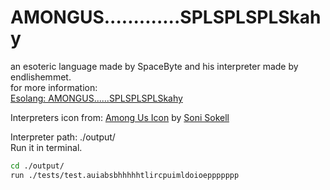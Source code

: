 # AMONGUS.............SPLSPLSPLSkahy
an esoteric language made by SpaceByte and his interpreter made by endlishemmet.\
for more information:\
[Esolang: AMONGUS......SPLSPLSPLSkahy](https://esolangs.org/wiki/AMONGUSISABIGSUSSYBAKAHAHAHAHAHATHISLANGUAGEISREALLYCOOLPLEASEUSEITMYLIFEDEPENDSONITORELSEPLSPLSPLSPLSPLSPLSPLSkahyghdfhm#Language_description)

Interpreters icon from:  [Among Us Icon](https://iconscout.com/icons/among-us) by [Soni Sokell](https://iconscout.com/contributors/sonisokell)


Interpreter path: ./output/\
Run it in terminal.

```bash
cd ./output/
run ./tests/test.auiabsbhhhhhtlircpuimldoioeppppppp
```